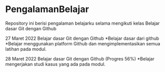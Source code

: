 # PengalamanBelajar
Repository ini berisi pengalaman belajarku selama mengikuti kelas Belajar dasar Git dengan Github

27 Maret 2022
Belajar dasar Git dengan Github
  *Belajar dasar dari github
  *Belajar menggunakan platform Github dan mengimplementasikan semua latihan pada modul.

28 Maret 2022
Belajar dasar Git dengan Github (Progres 56%)
 *Belajar mengerjakan studi kasus yang ada pada modul.
